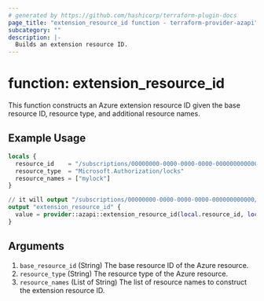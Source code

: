 ```yaml
---
# generated by https://github.com/hashicorp/terraform-plugin-docs
page_title: "extension_resource_id function - terraform-provider-azapi"
subcategory: ""
description: |-
  Builds an extension resource ID.
---
```


# function: extension_resource_id

This function constructs an Azure extension resource ID given the base resource ID, resource type, and additional resource names.

## Example Usage

```terraform
locals {
  resource_id    = "/subscriptions/00000000-0000-0000-0000-000000000000/resourceGroups/rg1/providers/Microsoft.Network/virtualNetworks/vnet1"
  resource_type  = "Microsoft.Authorization/locks"
  resource_names = ["mylock"]
}

// it will output "/subscriptions/00000000-0000-0000-0000-000000000000/resourceGroups/rg1/providers/Microsoft.Network/virtualNetworks/vnet1/providers/Microsoft.Authorization/locks/mylock"
output "extension_resource_id" {
  value = provider::azapi::extension_resource_id(local.resource_id, local.resource_type, local.resource_names)
}
```

## Arguments

<!-- arguments generated by tfplugindocs -->
1. `base_resource_id` (String) The base resource ID of the Azure resource.
1. `resource_type` (String) The resource type of the Azure resource.
1. `resource_names` (List of String) The list of resource names to construct the extension resource ID.

